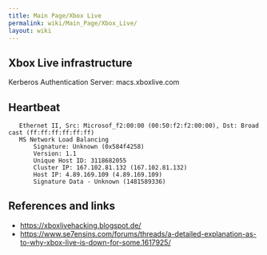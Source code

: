 ```yaml
---
title: Main Page/Xbox Live
permalink: wiki/Main_Page/Xbox_Live/
layout: wiki
---
```


Xbox Live infrastructure
------------------------

Kerberos Authentication Server: macs.xboxlive.com

Heartbeat
---------

`   Ethernet II, Src: Microsof_f2:00:00 (00:50:f2:f2:00:00), Dst: Broadcast (ff:ff:ff:ff:ff:ff)`  
`   MS Network Load Balancing`  
`       Signature: Unknown (0x584f4258)`  
`       Version: 1.1`  
`       Unique Host ID: 3118682055`  
`       Cluster IP: 167.102.81.132 (167.102.81.132)`  
`       Host IP: 4.89.169.109 (4.89.169.109)`  
`       Signature Data - Unknown (1481589336)`

References and links
--------------------

-   [<https://xboxlivehacking.blogspot.de/>](https://xboxlivehacking.blogspot.de/)
-   [<https://www.se7ensins.com/forums/threads/a-detailed-explanation-as-to-why-xbox-live-is-down-for-some.1617925/>](https://www.se7ensins.com/forums/threads/a-detailed-explanation-as-to-why-xbox-live-is-down-for-some.1617925/)


